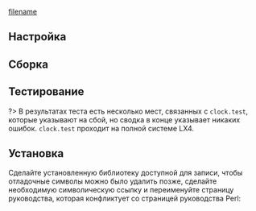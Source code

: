 <pkg :name="'tcl'" instsize showsbu2></pkg>

[filename](../shared/test-pkgs.md ':include')
## Настройка
<package-script :package="'tcl'" :type="'configure'"></package-script>
## Сборка
<package-script :package="'tcl'" :type="'build'"></package-script>
## Тестирование
<package-script :package="'tcl'" :type="'test'"></package-script>

?> В результатах теста есть несколько мест, связанных с `clock.test`, которые указывают на сбой, но сводка в конце указывает никаких ошибок. `clock.test` проходит на полной системе LX4. 

## Установка
<package-script :package="'tcl'" :type="'install'"></package-script>

Сделайте установленную библиотеку доступной для записи, чтобы отладочные символы можно было удалить позже, сделайте необходимую символическую ссылку и переименуйте страницу руководства, которая конфликтует со страницей руководства Perl:

<package-script :package="'tcl'" :type="'postinstall'"></package-script>

<script>
	new Vue({ el: '#main' })
</script> 
